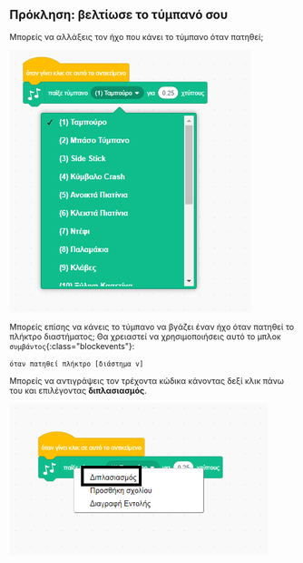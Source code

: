 ## Πρόκληση: βελτίωσε το τύμπανό σου

Μπορείς να αλλάξεις τον ήχο που κάνει το τύμπανο όταν πατηθεί;

![screenshot](images/band-drum-sound.png)

Μπορείς επίσης να κάνεις το τύμπανο να βγάζει έναν ήχο όταν πατηθεί το πλήκτρο διαστήματος; Θα χρειαστεί να χρησιμοποιήσεις αυτό το μπλοκ `συμβάντος`{:class="blockevents"}:

```blocks3
όταν πατηθεί πλήκτρο [διάστημα v]
```

Μπορείς να αντιγράψεις τον τρέχοντα κώδικα κάνοντας δεξί κλικ πάνω του και επιλέγοντας **διπλασιασμός**.

![screenshot](images/band-duplicate-code.png)